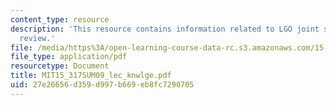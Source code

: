 ```yaml
---
content_type: resource
description: 'This resource contains information related to LGO joint session: knowledge
  review.'
file: /media/https%3A/open-learning-course-data-rc.s3.amazonaws.com/15-317-organizational-leadership-and-change-summer-2009/27e26656d359d997b669eb8fc7290705_MIT15_317SUM09_lec_knwlge.pdf
file_type: application/pdf
resourcetype: Document
title: MIT15_317SUM09_lec_knwlge.pdf
uid: 27e26656-d359-d997-b669-eb8fc7290705
---
```

